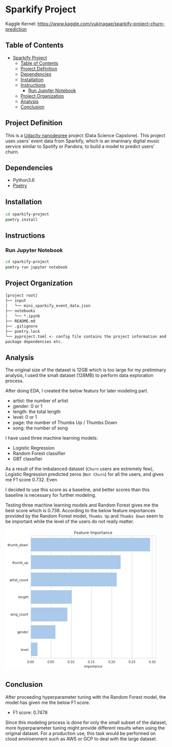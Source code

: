 # Sparkify Project

Kaggle Kernel: https://www.kaggle.com/yukinagae/sparkify-project-churn-prediction

## Table of Contents

- [Sparkify Project](#sparkify-project)
  - [Table of Contents](#table-of-contents)
  - [Project Definition](#project-definition)
  - [Dependencies](#dependencies)
  - [Installation](#installation)
  - [Instructions](#instructions)
    - [Run Jupyter Notebook](#run-jupyter-notebook)
  - [Project Organization](#project-organization)
  - [Analysis](#analysis)
  - [Conclusion](#conclusion)

## Project Definition

This is a [Udacity nanodegree](https://www.udacity.com/course/data-scientist-nanodegree--nd025) project (Data Science Capstone).
This project uses users' event data from Sparkify, which is an imaninary digital music service similar to Spotify or Pandora, to build a model to predict users' churn.

## Dependencies

- Python3.6
- [Poetry](https://github.com/sdispater/poetry)

## Installation

```bash
cd sparkify-project
poetry install
```

## Instructions

### Run Jupyter Notebook

```bash
cd sparkify-project
poetry run jupyter notebook
```

## Project Organization

```text
[project root]
├── input
│   └── mini_sparkify_event_data.json
├── notebooks
│   └── *.ipynb
├── README.md
├── .gitignore
├── poetry.lock
└── pyproject.toml <- config file contains the project information and package dependencies etc.
```

## Analysis

The original size of the dataset is 12GB which is too large for my preliminary analysis, I used the small dataset (128MB) to perform data exploration process.

After doing EDA, I created the below featurs for later modeling part.

- artist: the number of artist
- gender: 0 or 1
- length: the total length
- level: 0 or 1
- page: the number of Thumbs Up / Thumbs Down
- song: the number of song

I have used three machine learning models:

- Logistic Regression
- Random Forest classifier
- GBT classifier

As a result of the imbalanced dataset (`Churn` users are extremely few), Logistic Regression predicted zeros (`Not Churn`) for all the users, and gives me F1 score 0.732. Even 

I decided to use this score as a baseline, and better scores than this baseline is necessary for further modeling.

Testing three machine learning models and Random Forest gives me the best score which is 0.738. According to the below feature importances provided by the Random Forest model, `Thumbs Up` and `Thumbs Down` seem to be important while the level of the users do not really matter.

![feature_importance](feature_importance.png)

## Conclusion

After proceeding hyperparameter tuning with the Random Forest model, the model has given me the below F1 score.

- F1 score: 0.7478

Since this modeling process is done for only the small subset of the dataset, more hyperparameter tuning might provide different results when using the original dataset. For a production use, this task would be performed on cloud enviroenment such as AWS or GCP to deal with the large dataset.
